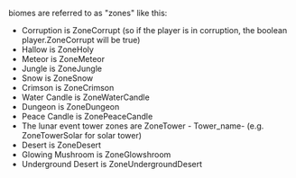 biomes are referred to as "zones" like this:
- Corruption is ZoneCorrupt (so if the player is in corruption, the boolean player.ZoneCorrupt will be true)
- Hallow is ZoneHoly
- Meteor is ZoneMeteor
- Jungle is ZoneJungle
- Snow is ZoneSnow
- Crimson is ZoneCrimson
- Water Candle is ZoneWaterCandle
- Dungeon is ZoneDungeon
- Peace Candle is ZonePeaceCandle
- The lunar event tower zones are ZoneTower - Tower_name-  (e.g. ZoneTowerSolar for solar tower)
- Desert is ZoneDesert
- Glowing Mushroom is ZoneGlowshroom
- Underground Desert is ZoneUndergroundDesert
